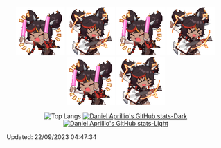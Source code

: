 <!-- ![woaa](https://github.com/Nielioo/Nielioo/blob/main/Assets/woaa.gif) -->

<div align="center">
  
![cheers](https://github.com/Nielioo/Nielioo/blob/main/Assets/XinyanCheer.gif)
![guitar](https://github.com/Nielioo/Nielioo/blob/main/Assets/XinyanGuitar.gif)
![cheers](https://github.com/Nielioo/Nielioo/blob/main/Assets/XinyanCheer.gif)
![guitar](https://github.com/Nielioo/Nielioo/blob/main/Assets/XinyanGuitar.gif)
![cheers](https://github.com/Nielioo/Nielioo/blob/main/Assets/XinyanCheer.gif)
![guitar](https://github.com/Nielioo/Nielioo/blob/main/Assets/XinyanGuitar.gif)

![Top Langs](https://custom-github-readme-stats.vercel.app/api/top-langs/?username=nielioo&layout=compact&theme=tokyonight&bg_color=00000000)
[![Daniel Aprillio's GitHub stats-Dark](https://custom-github-readme-stats.vercel.app/api?username=nielioo&show_icons=true&theme=tokyonight&bg_color=00000000&hide_title=true#gh-dark-mode-only)](https://github.com/nielioo/nielioo#gh-dark-mode-only)
[![Daniel Aprillio's GitHub stats-Light](https://custom-github-readme-stats.vercel.app/api?username=nielioo&show_icons=true&theme=cobalt2&bg_color=00000000&hide_title=true#gh-light-mode-only)](https://github.com/nielioo/nielioo#gh-light-mode-only)

</div>

Updated: 22/09/2023 04:47:34

<!--
**Nielioo/Nielioo** is a ✨ _special_ ✨ repository because its `README.md` (this file) appears on your GitHub profile.

Here are some ideas to get you started:

- 🔭 I’m currently working on ...
- 🌱 I’m currently learning ...
- 👯 I’m looking to collaborate on ...
- 🤔 I’m looking for help with ...
- 💬 Ask me about ...
- 📫 How to reach me: ...
- 😄 Pronouns: ...
- ⚡ Fun fact: ...
-->
